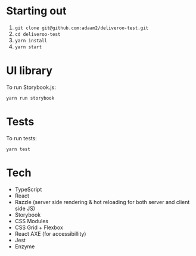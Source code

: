 # Starting out

1. `git clone git@github.com:adaam2/deliveroo-test.git`
2.  `cd deliveroo-test`
3. `yarn install`
4. `yarn start`

# UI library

To run Storybook.js:

```
yarn run storybook
```

# Tests

To run tests:

```
yarn test
```

# Tech

- TypeScript
- React
- Razzle (server side rendering & hot reloading for both server and client side JS)
- Storybook
- CSS Modules
- CSS Grid + Flexbox
- React AXE (for accessibillity)
- Jest
- Enzyme

